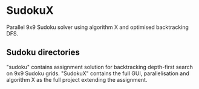 # SudokuX
Parallel 9x9 Sudoku solver using algorithm X and optimised backtracking DFS.

## Sudoku directories
"sudoku" contains assignment solution for backtracking depth-first search on 9x9 Sudoku grids. "SudokuX" contains the full GUI, parallelisation and algorithm X as the full project extending the assignment.
